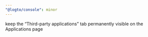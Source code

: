```yaml
---
"@logto/console": minor
---
```


keep the “Third-party applications” tab permanently visible on the Applications page

